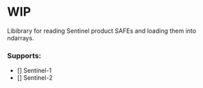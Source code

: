 # WIP
Libibrary for reading Sentinel product SAFEs and loading them into ndarrays.

### Supports:
- [] Sentinel-1
- [] Sentinel-2

